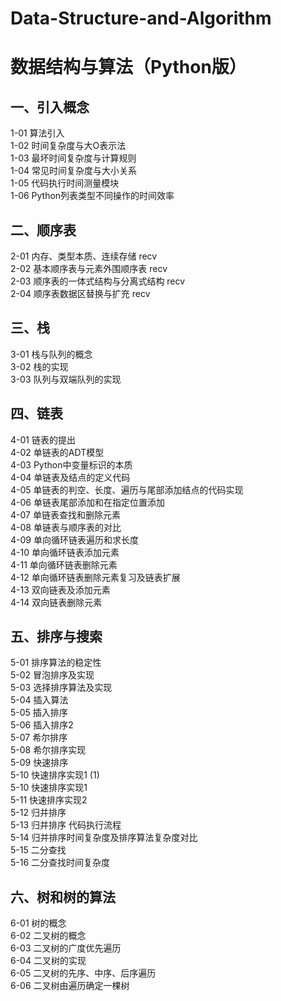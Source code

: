 # Data-Structure-and-Algorithm
# 数据结构与算法（Python版）  
## 一、引入概念  
1-01 算法引入  
1-02 时间复杂度与大O表示法  
1-03 最坏时间复杂度与计算规则  
1-04 常见时间复杂度与大小关系  
1-05 代码执行时间测量模块  
1-06 Python列表类型不同操作的时间效率  
## 二、顺序表  
2-01 内存、类型本质、连续存储 recv  
2-02 基本顺序表与元素外围顺序表 recv  
2-03 顺序表的一体式结构与分离式结构 recv  
2-04 顺序表数据区替换与扩充 recv  
## 三、栈  
3-01 栈与队列的概念  
3-02 栈的实现  
3-03 队列与双端队列的实现  
## 四、链表  
4-01 链表的提出  
4-02 单链表的ADT模型  
4-03 Python中变量标识的本质  
4-04 单链表及结点的定义代码  
4-05 单链表的判空、长度、遍历与尾部添加结点的代码实现  
4-06 单链表尾部添加和在指定位置添加  
4-07 单链表查找和删除元素  
4-08 单链表与顺序表的对比  
4-09 单向循环链表遍历和求长度  
4-10 单向循环链表添加元素  
4-11 单向循环链表删除元素  
4-12 单向循环链表删除元素复习及链表扩展  
4-13 双向链表及添加元素  
4-14 双向链表删除元素  
## 五、排序与搜索  
5-01 排序算法的稳定性  
5-02 冒泡排序及实现  
5-03 选择排序算法及实现  
5-04 插入算法  
5-05 插入排序  
5-06 插入排序2  
5-07 希尔排序  
5-08 希尔排序实现  
5-09 快速排序  
5-10 快速排序实现1 (1)  
5-10 快速排序实现1  
5-11 快速排序实现2  
5-12 归并排序  
5-13 归并排序 代码执行流程  
5-14 归并排序时间复杂度及排序算法复杂度对比  
5-15 二分查找  
5-16 二分查找时间复杂度  
## 六、树和树的算法  
6-01 树的概念  
6-02 二叉树的概念  
6-03 二叉树的广度优先遍历  
6-04 二叉树的实现  
6-05 二叉树的先序、中序、后序遍历  
6-06 二叉树由遍历确定一棵树  

